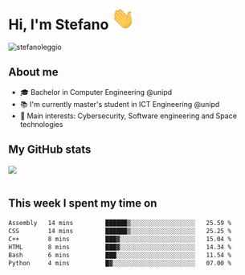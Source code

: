 # Hi, I'm Stefano <img src="https://raw.githubusercontent.com/stefanoleggio/stefanoleggio/main/images/wave.gif" width="45px">

<p align="left"> <img src="https://komarev.com/ghpvc/?username=stefanoleggio&label=Views&color=blue&style=plastic" alt="stefanoleggio" /></p>

## About me
- 🎓 Bachelor in Computer Engineering @unipd
- 📚 I'm currently master's student in ICT Engineering @unipd
- 🎯 Main interests: Cybersecurity, Software engineering and Space technologies


## My GitHub stats

<a href="https://github.com/anuraghazra/github-readme-stats" >
  <img align="center" src="https://github-readme-stats.vercel.app/api/top-langs/?username=stefanoleggio&langs_count=10&hide=jupyter%20notebook,html,blade&layout=compact&count_private=true&theme=swift" />
</a>
</br>
</br>

## This week I spent my time on


<!--START_SECTION:waka-->

```text
Assembly   14 mins         ██████▒░░░░░░░░░░░░░░░░░░   25.59 %
CSS        14 mins         ██████▒░░░░░░░░░░░░░░░░░░   25.25 %
C++        8 mins          ███▓░░░░░░░░░░░░░░░░░░░░░   15.04 %
HTML       8 mins          ███▓░░░░░░░░░░░░░░░░░░░░░   14.34 %
Bash       6 mins          ███░░░░░░░░░░░░░░░░░░░░░░   11.54 %
Python     4 mins          █▓░░░░░░░░░░░░░░░░░░░░░░░   07.00 %
```

<!--END_SECTION:waka-->
